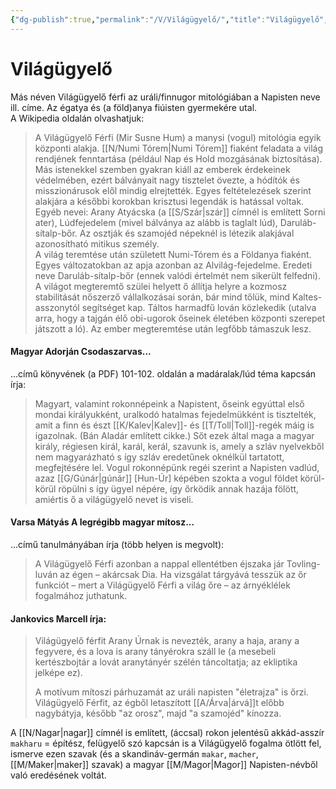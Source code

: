 ```yaml
---
{"dg-publish":true,"permalink":"/V/Világügyelő/","title":"Világügyelő","created":"2023-11-18T11:47","updated":"2024-12-18T11:29"}
---
```



# Világügyelő

Más néven Világügyelő férfi az uráli/finnugor mitológiában a Napisten neve ill. címe. Az égatya és (a föld)anya fiúisten gyermekére utal.  
A Wikipedia oldalán olvashatjuk:  
> A Világügyelő Férfi (Mir Susne Hum) a manysi (vogul) mitológia egyik központi alakja. [[N/Numi Tórem\|Numi Tórem]] fiaként feladata a világ rendjének fenntartása (például Nap és Hold mozgásának biztosítása). Más istenekkel szemben gyakran kiáll az emberek érdekeinek védelmében, ezért bálványait nagy tisztelet övezte, a hódítók és misszionárusok elől mindig elrejtették. Egyes feltételezések szerint alakjára a későbbi korokban krisztusi legendák is hatással voltak. Egyéb nevei: Arany Atyácska (a [[S/Szár\|szár]] címnél is említett Sorni ater), Lúdfejedelem (mivel bálványa az alább is taglalt lúd), Daruláb-sítalp-bőr. Az osztják és szamojéd népeknél is létezik alakjával azonosítható mitikus személy.  
> A világ teremtése után született Numi-Tórem és a Földanya fiaként. Egyes változatokban az apja azonban az Alvilág-fejedelme. Eredeti neve Daruláb-sítalp-bőr (ennek valódi értelmét nem sikerült felfedni). A világot megteremtő szülei helyett ő állítja helyre a kozmosz stabilitását nőszerző vállalkozásai során, bár mind tőlük, mind Kaltes-asszonytól segítséget kap. Táltos harmadfű lován közlekedik (utalva arra, hogy a tajgán élő obi-ugorok őseinek életében központi szerepet játszott a ló). Az ember megteremtése után legfőbb támaszuk lesz.  

#### Magyar Adorján Csodaszarvas...  

...című könyvének (a PDF) 101-102. oldalán a madáralak/lúd téma kapcsán írja:  
> Magyart, valamint rokonnépeink a Napistent, őseink egyúttal első mondai királyukként, uralkodó hatalmas fejedelmükként is tisztelték, amit a finn és észt [[K/Kalev\|Kalev]]- és [[T/Toll\|Toll]]-regék máig is igazolnak. (Bán Aladár említett cikke.) Sőt ezek által maga a magyar király, régiesen királ, karál, kerál, szavunk is, amely a szláv nyelvekből nem magyarázható s így szláv eredetűnek oknélkül tartatott, megfejtésére lel. Vogul rokonnépünk regéi szerint a Napisten vadlúd, azaz [[G/Gúnár\|gúnár]] \[Hun-Úr\] képében szokta a vogul földet körül-körül röpülni s így ügyel népére, így őrködik annak hazája fölött, amiértis ő a világügyelő nevet is viseli.  

#### Varsa Mátyás A legrégibb magyar mítosz...

...című tanulmányában írja (több helyen is megvolt):  
> A Világügyelő Férfi azonban a nappal ellentétben éjszaka jár Tovling-luván az égen – akárcsak Dia. Ha vizsgálat tárgyává tesszük az őr funkciót – mert a Világügyelő Férfi a világ őre – az árnyéklélek fogalmához juthatunk.  

#### Jankovics Marcell írja:

> Világügyelő férfit Arany Úrnak is nevezték, arany a haja, arany a fegyvere, és a lova is arany tányérokra száll le (a mesebeli kertészbojtár a lovát aranytányér szélén táncoltatja; az ekliptika jelképe ez).  
> 
> A motívum mítoszi párhuzamát az uráli napisten "életrajza" is őrzi. Világügyelő Férfit, az égből letaszított [[A/Árva\|árvá]]t előbb nagybátyja, később "az orosz", majd "a szamojéd" kínozza.  

A [[N/Nagar\|nagar]] címnél is említett, (áccsal) rokon jelentésű akkád-asszír `makharu` = építész, felügyelő szó kapcsán is a Világügyelő fogalma ötlött fel, ismerve ezen szavak (és a skandináv-germán `makar`, `macher`, [[M/Maker\|maker]] szavak) a magyar [[M/Magor\|Magor]] Napisten-névből való eredésének voltát.  